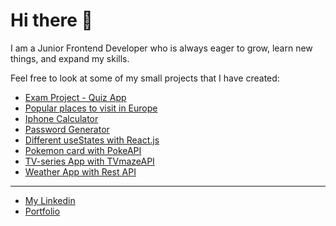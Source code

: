 # Hi there 👋
I am a Junior Frontend Developer who is always eager to grow, learn new things, and expand my skills.

Feel free to look at some of my small projects that I have created:
* [Exam Project - Quiz App](https://dailyquizine.vercel.app)
* [Popular places to visit in Europe](https://popular-vacations.netlify.app/)
* [Iphone Calculator](https://calculator-flax-theta.vercel.app)
* [Password Generator](https://password-generator-nu-eight.vercel.app)
* [Different useStates with React.js](https://react-states-alpha.vercel.app/)
* [Pokemon card with PokeAPI](https://pokemon-api-dm8s.vercel.app)
* [TV-series App with TVmazeAPI](https://tvseries-api.netlify.app)
* [Weather App with Rest API](https://weather-api-lindetti.vercel.app)

*** 
* [My Linkedin](https://www.linkedin.com/in/alexander-lind-2b2934199)
* [Portfolio](https://alexanderlind.vercel.app/)
